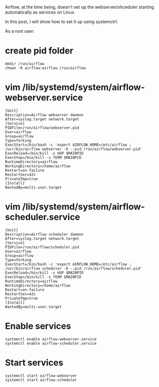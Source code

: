 
Airflow, at the time being, doesn't set up the webserver/shceduler starting automatically as services on Linux.

In this post, I will show how to set it up using systemctrl.

As a root user:

# create pid folder

```{sh}
mkdir /run/airflow
chown -R airflow:airflow /run/airflow
```

# vim /lib/systemd/system/airflow-webserver.service

```
[Unit]
Description=Airflow webserver daemon
After=syslog.target network.target
[Service]
PIDFile=/run/airflow/webserver.pid
User=airflow
Group=airflow
Type=forking
ExecStart=/bin/bash -c 'export AIRFLOW_HOME=/etc/airflow ; /usr/bin/airflow webserver -D --pid /run/airflow/webserver.pid'
ExecReload=/bin/kill -s HUP $MAINPID
ExecStop=/bin/kill -s TERM $MAINPID
RuntimeDirectory=airflow
WorkingDirectory=/home/airflow
Restart=on-failure
RestartSec=42s
PrivateTmp=true
[Install]
WantedBy=multi-user.target
```

#  vim /lib/systemd/system/airflow-scheduler.service

```{config}
[Unit]
Description=Airflow scheduler daemon
After=syslog.target network.target
[Service]
PIDFile=/run/airflow/scheduler.pid
User=airflow
Group=airflow
Type=forking
ExecStart=/bin/bash -c 'export AIRFLOW_HOME=/etc/airflow ; /usr/bin/airflow scheduler -D --pid /run/airflow/scheduler.pid'
ExecReload=/bin/kill -s HUP $MAINPID
ExecStop=/bin/kill -s TERM $MAINPID
RuntimeDirectory=airflow
WorkingDirectory=/home/airflow
Restart=on-failure
RestartSec=42s
PrivateTmp=true
[Install]
WantedBy=multi-user.target
```

# Enable services
 
 ```{config}
 systemctl enable airflow-webserver.service
 systemctl enable airflow-scheduler.service
```

# Start services
 
 ```{config}
 systemctl start airflow-webserver
 systemctl start airflow-scheduler
 ```
 
 
